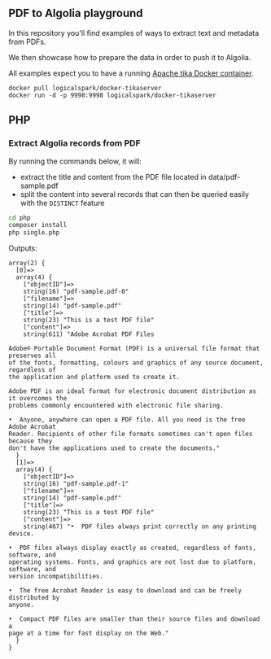 PDF to Algolia playground
---

In this repository you'll find examples of ways to extract text and metadata from PDFs.

We then showcase how to prepare the data in order to push it to Algolia.

All examples expect you to have a running [Apache tika Docker container](https://github.com/LogicalSpark/docker-tikaserver).

```
docker pull logicalspark/docker-tikaserver
docker run -d -p 9998:9998 logicalspark/docker-tikaserver
```

## PHP

### Extract Algolia records from PDF

By running the commands below, it will:
- extract the title and content from the PDF file located in data/pdf-sample.pdf
- split the content into several records that can then be queried easily with the `DISTINCT` feature

```bash
cd php
composer install
php single.php
```

Outputs:

```
array(2) {
  [0]=>
  array(4) {
    ["objectID"]=>
    string(16) "pdf-sample.pdf-0"
    ["filename"]=>
    string(14) "pdf-sample.pdf"
    ["title"]=>
    string(23) "This is a test PDF file"
    ["content"]=>
    string(611) "Adobe Acrobat PDF Files

Adobe® Portable Document Format (PDF) is a universal file format that preserves all
of the fonts, formatting, colours and graphics of any source document, regardless of
the application and platform used to create it.

Adobe PDF is an ideal format for electronic document distribution as it overcomes the
problems commonly encountered with electronic file sharing.

•  Anyone, anywhere can open a PDF file. All you need is the free Adobe Acrobat
Reader. Recipients of other file formats sometimes can't open files because they
don't have the applications used to create the documents."
  }
  [1]=>
  array(4) {
    ["objectID"]=>
    string(16) "pdf-sample.pdf-1"
    ["filename"]=>
    string(14) "pdf-sample.pdf"
    ["title"]=>
    string(23) "This is a test PDF file"
    ["content"]=>
    string(467) "•  PDF files always print correctly on any printing device.

•  PDF files always display exactly as created, regardless of fonts, software, and
operating systems. Fonts, and graphics are not lost due to platform, software, and
version incompatibilities.

•  The free Acrobat Reader is easy to download and can be freely distributed by
anyone.

•  Compact PDF files are smaller than their source files and download a
page at a time for fast display on the Web."
  }
}
```
